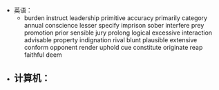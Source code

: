 - 英语：
	- burden
	  instruct
	  leadership
	  primitive
	  accuracy 
	  primarily
	  category
	  annual 
	  conscience
	  lesser
	  specify
	  imprison
	  sober
	  interfere
	  prey 
	  promotion
	  prior
	  sensible 
	  jury
	  prolong
	  logical
	  excessive
	  interaction
	  advisable
	  property
	  indignation
	  rival
	  blunt
	  plausible
	  extensive 
	  conform
	  opponent
	  render
	  uphold
	  cue
	  constitute
	  originate
	  reap
	  faithful
	  deem
- 计算机：
	-